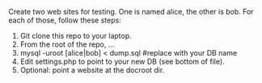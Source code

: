 Create two web sites for testing. One is named alice, the other is bob. For each of those, follow these steps:

1. Git clone this repo to your laptop.
1. From the root of the repo, ...
1. mysql -uroot [alice|bob] < dump.sql #replace with your DB name
1. Edit settings.php to point to your new DB (see bottom of file).
1. Optional: point a website at the docroot dir.
